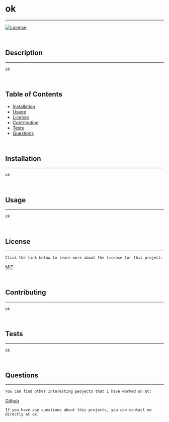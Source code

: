 # ok
  ---
  
  [![License](https://img.shields.io/badge/License-MIT-yellow.svg)](https://opensource.org/licenses/MIT)
  
  <br>
  
  ## Description 
  ---
    ok

  <br>

  ## Table of Contents
  - [Installation](#installation)
  - [Usage](#usage)
  - [License](#license)
  - [Contributing](#contributing)
  - [Tests](#tests)
  - [Questions](#questions)

  <br>

  ## Installation 
  ---
    ok

  <br>

  ## Usage 
  ---
    ok

  <br>

  ## License 
  ---
    Click the link below to learn more about the license for this project:

  <a href = "https://opensource.org/licenses/MIT"> MIT </a>
  
  <br>

  ## Contributing 
  ---
    ok

  <br>

  ## Tests
  ---
    ok

  <br>

  ## Questions
  ---
    You can find other interesting peojects that I have worked on at:
  <a href = "https://github.com/ok"> Github </a>

    If you have any questions about this projects, you can contact me directly at ok. 

